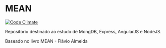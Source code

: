 # MEAN

[![Code Climate](https://codeclimate.com/github/Vitormdias/MEAN/badges/gpa.svg)](https://codeclimate.com/github/Vitormdias/MEAN)

Repositorio destinado ao estudo de MongDB, Express, AngularJS e NodeJS.

Baseado no livro MEAN - Flávio Almeida
